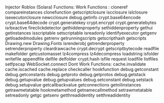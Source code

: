 Injector Roblox (Solara) Functions:
Work Functions :
  cloneref
  compareinstances
  clonefunction
  getscriptclosure
  iscclosure
  islclosure
  isexecutorclosure
  newcclosure
  debug.getinfo
  crypt.base64encode
  crypt.base64decode
  crypt.generatekey
  crypt.encrypt
  crypt.generatebytes
  isrbxactive
  fireclickdetector
  gethiddenproperty
  sethiddenproperty
  gethui
  getinstances
  isscriptable
  setscriptable
  isreadonly
  identifyexecutor
  getgenv
  getloadedmodules
  getrenv
  getrunningscripts
  getscripthash
  getscripts
  Drawing.new
  Drawing.Fonts
  isrenderobj
  getrenderproperty
  setrenderproperty
  cleardrawcache
  crypt.decrypt
  getscriptbytecode
  readfile
  makefolder
  getcustomasset
  lz4compress
  lz4decompress
  loadstring
  isfolder
  writefile
  appendfile
  delfile
  delfolder
  crypt.hash
  isfile
  request
  loadfile
  listfiles
  setfpscap
  WebSocket.connect
Dont Work Functions:
  cache.invalidate
  cache.iscached
  cache.replace
  checkcaller
  hookfunction
  debug.getconstant
  debug.getconstants
  debug.getproto
  debug.getprotos
  debug.getstack
  debug.getupvalue
  debug.getupvalues
  debug.setconstant
  debug.setstack
  debug.setupvalue
  getcallbackvalue
  getconnections
  getnilinstances
  getrawmetatable
  hookmetamethod
  getnamecallmethod
  setrawmetatable
  setreadonly
  getgc
  getsenv
  getthreadidentity
  setthreadidentity
